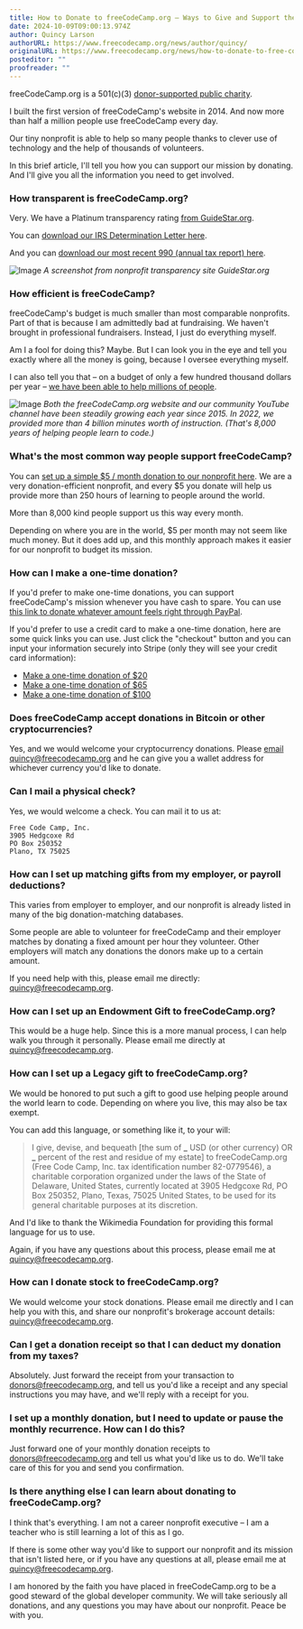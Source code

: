 ```yaml
---
title: How to Donate to freeCodeCamp.org – Ways to Give and Support the Mission
date: 2024-10-09T09:00:13.974Z
author: Quincy Larson
authorURL: https://www.freecodecamp.org/news/author/quincy/
originalURL: https://www.freecodecamp.org/news/how-to-donate-to-free-code-camp/
posteditor: ""
proofreader: ""
---
```


freeCodeCamp.org is a 501(c)(3) [donor-supported public charity][1].

<!-- more -->

I built the first version of freeCodeCamp's website in 2014. And now more than half a million people use freeCodeCamp every day.

Our tiny nonprofit is able to help so many people thanks to clever use of technology and the help of thousands of volunteers.

In this brief article, I'll tell you how you can support our mission by donating. And I'll give you all the information you need to get involved.

### How transparent is freeCodeCamp.org?

Very. We have a Platinum transparency rating [from GuideStar.org][2].

You can [download our IRS Determination Letter here][3].

And you can [download our most recent 990 (annual tax report) here][4].

![Image](https://www.freecodecamp.org/news/content/images/2020/12/Free_Code_Camp_Inc_-_GuideStar_Profile.png) _A screenshot from nonprofit transparency site GuideStar.org_

### How efficient is freeCodeCamp?

freeCodeCamp's budget is much smaller than most comparable nonprofits. Part of that is because I am admittedly bad at fundraising. We haven't brought in professional fundraisers. Instead, I just do everything myself.

Am I a fool for doing this? Maybe. But I can look you in the eye and tell you exactly where all the money is going, because I oversee everything myself.

I can also tell you that – on a budget of only a few hundred thousand dollars per year – [we have been able to help millions of people][5].

![Image](https://www.freecodecamp.org/news/content/images/2023/06/freeCodeCamp_historic_usage_-_Google_Sheets.png) _Both the freeCodeCamp.org website and our community YouTube channel have been steadily growing each year since 2015. In 2022, we provided more than 4 billion minutes worth of instruction. (That's 8,000 years of helping people learn to code.)_

### What's the most common way people support freeCodeCamp?

You can [set up a simple $5 / month donation to our nonprofit here][6]. We are a very donation-efficient nonprofit, and every $5 you donate will help us provide more than 250 hours of learning to people around the world.

More than 8,000 kind people support us this way every month.

Depending on where you are in the world, $5 per month may not seem like much money. But it does add up, and this monthly approach makes it easier for our nonprofit to budget its mission.

### How can I make a one-time donation?

If you'd prefer to make one-time donations, you can support freeCodeCamp's mission whenever you have cash to spare. You can use [this link to donate whatever amount feels right through PayPal][7].

If you'd prefer to use a credit card to make a one-time donation, here are some quick links you can use. Just click the "checkout" button and you can input your information securely into Stripe (only they will see your credit card information):

-   [Make a one-time donation of $20][8]
-   [Make a one-time donation of $65][9]
-   [Make a one-time donation of $100][10]

### Does freeCodeCamp accept donations in Bitcoin or other cryptocurrencies?

Yes, and we would welcome your cryptocurrency donations. Please [email quincy@freecodecamp.org][11] and he can give you a wallet address for whichever currency you'd like to donate.

### Can I mail a physical check?

Yes, we would welcome a check. You can mail it to us at:

```
Free Code Camp, Inc.
3905 Hedgcoxe Rd
PO Box 250352
Plano, TX 75025
```

### How can I set up matching gifts from my employer, or payroll deductions?

This varies from employer to employer, and our nonprofit is already listed in many of the big donation-matching databases.

Some people are able to volunteer for freeCodeCamp and their employer matches by donating a fixed amount per hour they volunteer. Other employers will match any donations the donors make up to a certain amount.

If you need help with this, please email me directly: quincy@freecodecamp.org.

### How can I set up an Endowment Gift to freeCodeCamp.org?

This would be a huge help. Since this is a more manual process, I can help walk you through it personally. Please email me directly at quincy@freecodecamp.org.

### How can I set up a Legacy gift to freeCodeCamp.org?

We would be honored to put such a gift to good use helping people around the world learn to code. Depending on where you live, this may also be tax exempt.

You can add this language, or something like it, to your will:

> I give, devise, and bequeath \[the sum of **\_** USD (or other currency) OR **\_** percent of the rest and residue of my estate\] to freeCodeCamp.org (Free Code Camp, Inc. tax identification number 82-0779546), a charitable corporation organized under the laws of the State of Delaware, United States, currently located at 3905 Hedgcoxe Rd, PO Box 250352, Plano, Texas, 75025 United States, to be used for its general charitable purposes at its discretion.

And I'd like to thank the Wikimedia Foundation for providing this formal language for us to use.

Again, if you have any questions about this process, please email me at quincy@freecodecamp.org.

### How can I donate stock to freeCodeCamp.org?

We would welcome your stock donations. Please email me directly and I can help you with this, and share our nonprofit's brokerage account details: quincy@freecodecamp.org.

### Can I get a donation receipt so that I can deduct my donation from my taxes?

Absolutely. Just forward the receipt from your transaction to donors@freecodecamp.org, and tell us you'd like a receipt and any special instructions you may have, and we'll reply with a receipt for you.

### **I set up a monthly donation, but I need to update or pause the monthly recurrence. How can I do this?**

Just forward one of your monthly donation receipts to donors@freecodecamp.org and tell us what you'd like us to do. We'll take care of this for you and send you confirmation.

### Is there anything else I can learn about donating to freeCodeCamp.org?

I think that's everything. I am not a career nonprofit executive – I am a teacher who is still learning a lot of this as I go.

If there is some other way you'd like to support our nonprofit and its mission that isn't listed here, or if you have any questions at all, please email me at quincy@freecodecamp.org.

I am honored by the faith you have placed in freeCodeCamp.org to be a good steward of the global developer community. We will take seriously all donations, and any questions you may have about our nonprofit. Peace be with you.

[1]: https://www.freecodecamp.org/donate/
[2]: https://www.guidestar.org/profile/82-0779546
[3]: https://s3.amazonaws.com/freecodecamp/Free+Code+Camp+Inc+IRS+Determination+Letter.pdf
[4]: https://freecodecamp.s3.amazonaws.com/freeCodeCamp+2019+f990.pdf
[5]: https://www.freecodecamp.org/news/freecodecamp-2021-review-budget-usage-statistics/
[6]: https://freecodecamp.org/donate/
[7]: https://paypal.me/freecodecamp
[8]: https://www.freecodecamp.org/news/one-time-donation-of-20-to-freecodecamp/
[9]: https://www.freecodecamp.org/news/one-time-donation-of-65-to-freecodecamp/
[10]: https://www.freecodecamp.org/news/one-time-donation-of-100-to-freecodecamp/
[11]: https://www.twitter.com/ossia